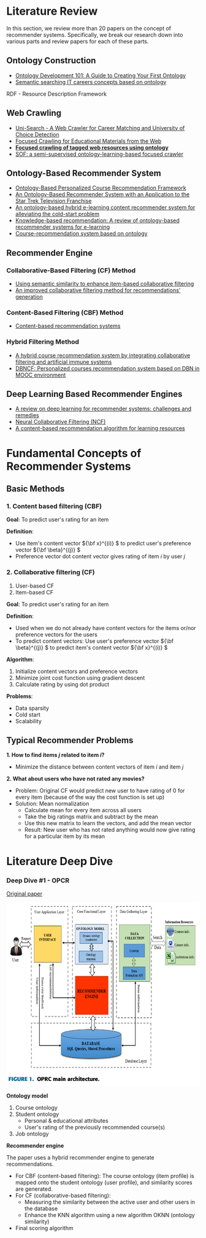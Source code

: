 # Literature Review

In this section, we review more than 20 papers on the concept of recommender systems. Specifically, we break our research down into various parts and review papers for each of these parts.

## Ontology Construction

- [Ontology Development 101: A Guide to Creating Your First Ontology](https://protege.stanford.edu/publications/ontology_development/ontology101.pdf)
- [Semantic searching IT careers concepts based on ontology](http://www.joams.com/uploadfile/2013/0426/20130426033427832.pdf)

RDF - Resource Description Framework

## Web Crawling
- [Uni-Search - A Web Crawler for Career Matching and University of Choice Detection](https://su-plus.strathmore.edu/handle/11071/4037)
- [Focused Crawling for Educational Materials from the Web](https://www.interscience.in/cgi/viewcontent.cgi?article=1020&context=ijcsi)
- **[Focused crawling of tagged web resources using ontology](https://www-sciencedirect-com.eproxy.lib.hku.hk/science/article/pii/S0045790612001759?via%3Dihub)**
- [SOF: a semi-supervised ontology-learning-based focused crawler](https://onlinelibrary.wiley.com/doi/abs/10.1002/cpe.2980)

## Ontology-Based Recommender System

- [Ontology-Based Personalized Course Recommendation Framework](https://ieeexplore.ieee.org/document/8587168)
- [An Ontology-Based Recommender System with an Application to the Star Trek Television Franchise](https://arxiv.org/abs/1808.00103)
- [An ontology-based hybrid e-learning content recommender system for alleviating the cold-start problem](https://link-springer-com.eproxy.lib.hku.hk/article/10.1007/s10639-021-10508-0)
- [Knowledge-based recommendation: A review of ontology-based recommender systems for e-learning](https://link.springer.com/article/10.1007/s10462-017-9539-5)
- [Course-recommendation system based on ontology](https://ieeexplore.ieee.org/document/6890767)

## Recommender Engine

### Collaborative-Based Filtering (CF) Method

<!-- - [Item-based collaborative filtering recommendation algorithms](https://dl.acm.org/doi/10.1145/371920.372071)
- [Amazon.com recommendations: Item-to-item collaborative filtering](https://ieeexplore.ieee.org/document/1167344) -->
- [Using semantic similarity to enhance item-based collaborative filtering](http://facweb.cs.depaul.edu/mobasher/research/papers/JM03.pdf)
- [An improved collaborative filtering method for recommendations' generation](https://ieeexplore.ieee.org/document/1401179)

### Content-Based Filtering (CBF) Method

- [Content-based recommendation systems](https://link.springer.com/chapter/10.1007/978-3-540-72079-9_10)

### Hybrid Filtering Method

- [A hybrid course recommendation system by integrating collaborative filtering and artificial immune systems](https://www.mdpi.com/1999-4893/9/3/47)
- [DBNCF: Personalized courses recommendation system based on DBN in MOOC environment](https://ieeexplore.ieee.org/document/8005400)

## Deep Learning Based Recommender Engines

- [A review on deep learning for recommender systems: challenges and remedies](https://daiwk.github.io/assets/Batmaz2018_Article_AReviewOnDeepLearningForRecomm.pdf)
- [Neural Collaborative Filtering (NCF)](https://arxiv.org/abs/1708.05031)
- [A content-based recommendation algorithm for learning resources](https://link.springer.com/article/10.1007/s00530-017-0539-8)

# Fundamental Concepts of Recommender Systems

## Basic Methods

### 1. Content based filtering (CBF)

  **Goal**: To predict user's rating for an item
  
  **Definition**:

  - Use item's content vector  ${\bf x}^{(i)} $ to predict user's preference vector  ${\bf \beta}^{(j)} $
  - Preference vector dot content vector gives rating of item $i$ by user $j$

### 2. Collaborative filtering (CF)

  1. User-based CF
  2. Item-based CF

  **Goal**: To predict user's rating for an item

  **Definition**:

  - Used when we do not already have content vectors for the items or/nor preference vectors for the users
  - To predict content vectors: Use user's preference vector  ${\bf \beta}^{(j)} $ to predict item's content vector  ${\bf x}^{(i)} $

  **Algorithm**:

  1. Initialize content vectors and preference vectors 
  2. Minimize joint cost function using gradient descent
  3. Calculate rating by using dot product

  **Problems**:
  - Data sparsity
  - Cold start
  - Scalability

## Typical Recommender Problems

**1. How to find items $j$ related to item $i$?**

- Minimize the distance between content vectors of item $i$ and item $j$

**2. What about users who have not rated any movies?**

- Problem: Original CF would predict new user to have rating of $0$ for every item (because of the way the cost function is set up)
- Solution: Mean normalization
  - Calculate mean for every item across all users
  - Take the big ratings matrix and subtract by the mean
  - Use this new matrix to learn the vectors, and add the mean vector
  - Result: New user who has not rated anything would now give rating for a particular item by its mean

# Literature Deep Dive

### Deep Dive #1 - OPCR

[Original paper](https://ieeexplore.ieee.org/document/8587168)

![OPCR main architecture](/screenshots/OPRC_main_architecture.png)

**Ontology model**

1. Course ontology
2. Student ontology
   - Personal & educational attributes
   - User's rating of the previously recommended course(s)
3. Job ontology

**Recommender engine**

The paper uses a hybrid recommender engine to generate recommendations.

- For CBF (content-based filtering):
  The course ontology (item profile) is mapped onto the student ontology (user profile), and similarity scores are generated.
- For CF (collaborative-based filtering):
  - Measuring the similarity between the active user and other users in the database
  - Enhance the KNN algorithm using a new algorithm OKNN (ontology similarity)
- Final scoring algorithm
